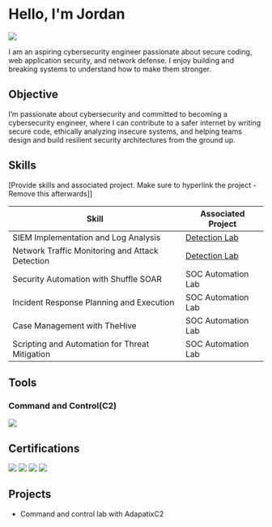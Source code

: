 # Hello, I'm Jordan
<a href="https://www.linkedin.com/in/mutakooha-jordan-b61781196/"><img src="https://img.shields.io/badge/-LinkedIn-0072b1?&style=for-the-badge&logo=linkedin&logoColor=white" /></a>

I am an aspiring cybersecurity engineer passionate about secure coding, web application security, and network defense. I enjoy building and breaking systems to understand how to make them stronger.

## Objective

I’m passionate about cybersecurity and committed to becoming a cybersecurity engineer, where I can contribute to a safer internet by writing secure code, ethically analyzing insecure systems, and helping teams design and build resilient security architectures from the ground up.

## Skills
[Provide skills and associated project. Make sure to hyperlink the project - Remove this afterwards]]

| Skill                                         | Associated Project         |
|-----------------------------------------------|----------------------------|
| SIEM Implementation and Log Analysis          | <a href="https://google.com">Detection Lab</a>|
| Network Traffic Monitoring and Attack Detection | <a href="https://google.com">Detection Lab</a>|
| Security Automation with Shuffle SOAR         | SOC Automation Lab|
| Incident Response Planning and Execution      | SOC Automation Lab|
| Case Management with TheHive                  | SOC Automation Lab|
| Scripting and Automation for Threat Mitigation | SOC Automation Lab|

## Tools
### Command and Control(C2)
<div>
    <img src="https://img.shields.io/badge/-AdaptixC2-00A4EF?&style=for-the-badge&logo=Microsoft&logoColor=white" />
</div>



## Certifications
<div>
<!-- Responsive Web Design -->
<img src="https://img.shields.io/badge/-Responsive%20Web%20Design-4D4D4D?&style=for-the-badge&logo=freeCodeCamp&logoColor=white" />

<!-- Advent of Cyber 2024 -->
<img src="https://img.shields.io/badge/-Advent%20of%20Cyber%202024-006400?&style=for-the-badge&logo=TryHackMe&logoColor=white" />

<!-- IBM Cybersecurity Fundamentals -->
<img src="https://img.shields.io/badge/-IBM%20Cybersecurity%20Fundamentals-000080?&style=for-the-badge&logo=IBM&logoColor=white" />

<!-- NDG Linux Unhatched -->
<img src="https://img.shields.io/badge/-NDG%20Linux%20Unhatched-007ACC?&style=for-the-badge&logo=Linux&logoColor=white" />


## Projects
- Command and control lab with AdapatixC2

